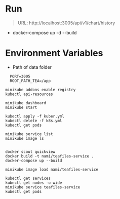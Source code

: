 # Run

> URL: http://localhost:3005/api/v1/chart/history

- docker-compose up -d --build

# Environment Variables

- Path of data folder

```
  PORT=3005
  ROOT_PATH_TEA=/app
```

```
minikube addons enable registry
kubectl api-resources

minikube dashboard
minikube start

kubectl apply -f kuber.yml
kubectl delete -f k8s.yml
kubectl get pods

minikube service list
minikube image ls


docker scout quickview
docker build -t nami/teafiles-service .
docker-compose up --build

minikube image load nami/teafiles-service

kubectl get services
kubectl get nodes -o wide
minikube service teafiles-service
kubectl get pods
```
